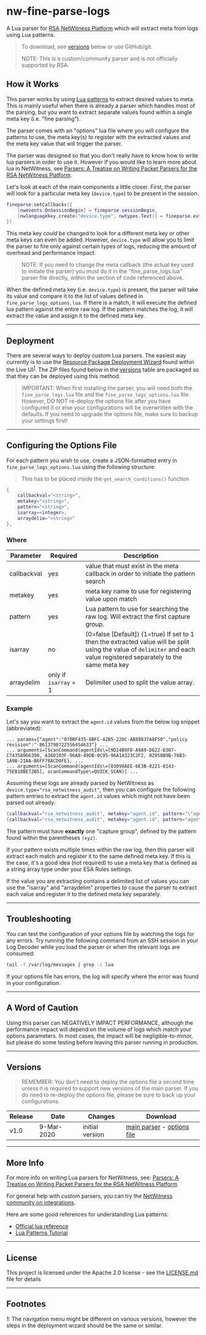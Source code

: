 # nw-fine-parse-logs

A Lua parser for [RSA NetWitness Platform] which will extract meta from logs using Lua patterns.  

> To download, see [versions](#versions) below or use GitHub/git.
>
> NOTE: This is a custom/community parser and is not officially supported by RSA.

## How it Works

This parser works by using [Lua patterns] to extract desired values to meta.  This is mainly useful when there is already a parser which handles most of the parsing, but you want to extract separate values found within a single meta key (i.e. "fine parsing").

The parser comes with an "options" lua file where you will configure the patterns to use, the meta key(s) to register with the extracted values and the meta key value that will trigger the parser.

The parser was designed so that you don't really have to know how to write lua parsers in order to use it.  However if you would like to learn more about lua in NetWitness, see [Parsers: A Treatise on Writing Packet Parsers for the RSA NetWitness Platform].

Let's look at each of the main components a little closer.  First, the parser will look for a particular meta key (`device.type`) to be present in the session.

```lua
fineparse:setCallbacks({
    [nwevents.OnSessionBegin] = fineparse.sessionBegin,
    [nwlanguagekey.create("device.type", nwtypes.Text)] = fineparse.extractInfo,
})
```

This meta key *could* be changed to look for a different meta key or other meta keys can even be added.  However, `device.type` will allow you to limit the parser to fire only against certain types of logs, reducing the amount of overhead and performance impact.

> NOTE: If you need to change the meta callback (the actual key used to initiate the parser) you must do it in the "fine_parse_logs.lua" parser file directly, within the section of code referenced above.

When the defined meta key (i.e. `device.type`) is present, the parser will take its value and compare it to the list of values defined in `fine_parse_logs_options.lua`.  If there is a match, it will execute the defined lua pattern against the entire raw log.  If the pattern matches the log, it will extract the value and assign it to the defined meta key.

---

## Deployment

There are several ways to deploy custom Lua parsers.  The easiest way currently is to use the [Resource Package Deployment Wizard] found within the Live UI<sup>[1](#livenavigation)</sup>.  The ZIP files found below in the [versions](#versions) table are packaged so that they can be deployed using this method.

> IMPORTANT: When first installing the parser, you will need both the `fine_parse_logs.lua` file and the `fine_parse_logs_options.lua` file.  However, DO NOT re-deploy the options file after you have configured it or else your configurations will be overwritten with the defaults.  If you need to upgrade the options file, make sure to backup your settings first!

---

## Configuring the Options File

For each pattern you wish to use, create a JSON-formatted entry in `fine_parse_logs_options.lua` using the following structure:

> This has to be placed inside the `get_search_conditions()` function

```lua
{
    callbackval="<string>",    
    metakey="<string>",
    pattern="<string>",
    isarray=<integer>,
    arraydelim="<string>"
},
```

### Where

| Parameter   | Required              | Description                                                                                                                                                                |
| ----------- | --------------------- | -------------------------------------------------------------------------------------------------------------------------------------------------------------------------- |
| callbackval | yes                   | value that must exist in the meta callback in order to initiate the pattern search                                                                                         |
| metakey     | yes                   | meta key name to use for registering value upon match                                                                                                                      |
| pattern     | yes                   | Lua pattern to use for searching the raw log.  Will extract the first capture group.                                                                                       |
| isarray     | no                    | (0=false \[Default\]) (1=true) If set to 1 then the extracted value will be split using the value of `delimiter` and each value registered separately to the same meta key |
| arraydelim  | only if `isarray` = 1 | Delimiter used to split the value array.                                                                                                                                   |

### Example

Let's say you want to extract the `agent.id` values from the below log snippet (abbreviated):

```log
... params={"agent":"070BF435-8BFC-42B5-22DC-AB89837A8F50","policy revision":"-8613798722556454633"} ...
... arguments=[ScanCommand(agentIds\=[9D24B9F8-A9A9-D622-D307-C74358066390, A16D103F-96A8-49DB-0C95-96A1A323C2F2, 02958B9B-78B3-1A9B-21AA-B6FF78ACD0FE], ...
... arguments=[ScanCommand(agentIds\=[03090AEE-6E3B-8221-8143-75EB18BE72B5], scanCommandType\=QUICK_SCAN)] ...
```

Assuming these logs are already parsed by NetWitness as `device.type="rsa_netwitness_audit"`, then you can configure the following pattern entries to extract the `agent.id` values which might not have been parsed out already:

```lua
{callbackval="rsa_netwitness_audit", metakey="agent.id", pattern="\"agent\":\"(.-)\""},
{callbackval="rsa_netwitness_audit", metakey="agent.id", pattern="agentIds\\=%[(.-)]", isarray=1, arraydelim=", "},
```

The pattern must have **exactly** one "capture group", defined by the pattern found within the parentheses `(xyz)`.

If your pattern exists multiple times within the raw log, then this parser will extract each match and register it to the same defined meta key.  If this is the case, it's a good idea (not required) to use a meta key that is defined as a string array type under your ESA Rules settings.

If the value you are extracting contains a delimited list of values you can use the "isarray" and "arraydelim" properties to cause the parser to extract each value and register it to the defined meta key separately.

---

## Troubleshooting

You can test the configuration of your options file by watching the logs for any errors.  Try running the following command from an SSH session in your Log Decoder while you load the parser or when the relevant logs are consumed:

```bash
tail -f /var/log/messages | grep -i lua
```

If your options file has errors, the log will specify where the error was found in your configuration.

---

## A Word of Caution

Using this parser can NEGATIVELY IMPACT PERFORMANCE, although the performance impact will depend on the volume of logs which match your options parameters.  In most cases, the impact will be negligible-to-minor, but please do some testing before leaving this parser running in production.

---

## Versions

> REMEMBER: You don't need to deploy the options file a second time unless it is required to support new versions of the main parser.  If you do need to re-deploy the options file, please be sure to back up your configurations.

| Release | Date       | Changes         | Download                           |
| ------- | ---------- | --------------- | ---------------------------------- |
| v1.0    | 9-Mar-2020 | initial version | [main parser]() - [options file]() |

---

## More Info

For more info on writing Lua parsers for NetWitness, see: [Parsers: A Treatise on Writing Packet Parsers for the RSA NetWitness Platform]

For general help with custom parsers, you can try the [NetWitness community on integrations].

Here are some good references for understanding Lua patterns:

* [Official lua reference]
* [Lua Patterns Tutorial]

---

## License

This project is licensed under the Apache 2.0 license - see the [LICENSE.md] file for details

---

## Footnotes

<a name="livenavigation">1</a>: The navigation menu might be different on various versions, however the steps in the deployment wizard should be the same or similar.

<!-- REFERENCE LINKS -->
[Parsers: A Treatise on Writing Packet Parsers for the RSA NetWitness Platform]: https://community.rsa.com/docs/DOC-41370
[LICENSE.md]: https://github.com/mitchellhanks/nw-fine-parse-logs/blob/master/LICENSE
[Lua patterns]: https://www.lua.org/pil/20.2.html
[Resource Package Deployment Wizard]: https://community.rsa.com/docs/DOC-74318
[RSA NetWitness Platform]: https://community.rsa.com/community/products/netwitness
[NetWitness community on integrations]: https://community.rsa.com/community/products/netwitness/integrations
[Lua Patterns Tutorial]: http://lua-users.org/wiki/PatternsTutorial
[Official lua reference]: https://www.lua.org/pil/20.2.html
